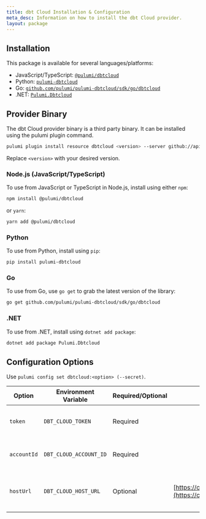 ```yaml
---
title: dbt Cloud Installation & Configuration
meta_desc: Information on how to install the dbt Cloud provider.
layout: package
---
```


## Installation

This package is available for several languages/platforms:

- JavaScript/TypeScript: [`@pulumi/dbtcloud`](https://www.npmjs.com/package/@pulumi/dbtcloud)
- Python: [`pulumi-dbtcloud`](https://pypi.org/project/pulumi-dbtcloud/)
- Go: [`github.com/pulumi/pulumi-dbtcloud/sdk/go/dbtcloud`](https://pkg.go.dev/github.com/pulumi/pulumi-dbtcloud/sdk/go/dbtcloud)
- .NET: [`Pulumi.Dbtcloud`](https://www.nuget.org/packages/Pulumi.Dbtcloud)

## Provider Binary

The dbt Cloud provider binary is a third party binary. It can be installed using the pulumi plugin command.

```bash
pulumi plugin install resource dbtcloud <version> --server github://api.github.com/pulumi/pulumi-dbtcloud
```

Replace `<version>` with your desired version.

### Node.js (JavaScript/TypeScript)

To use from JavaScript or TypeScript in Node.js, install using either `npm`:

```bash
npm install @pulumi/dbtcloud
```

or `yarn`:

```bash
yarn add @pulumi/dbtcloud
```

### Python

To use from Python, install using `pip`:

```bash
pip install pulumi-dbtcloud
```

### Go

To use from Go, use `go get` to grab the latest version of the library:

```bash
go get github.com/pulumi/pulumi-dbtcloud/sdk/go/dbtcloud
```

### .NET

To use from .NET, install using `dotnet add package`:

```bash
dotnet add package Pulumi.Dbtcloud
```

## Configuration Options

Use `pulumi config set dbtcloud:<option> (--secret)`.

| Option     | Environment Variable   | Required/Optional | Default                                                      | Description                             |
|------------|------------------------|-------------------|--------------------------------------------------------------|-----------------------------------------|
| `token`    | `DBT_CLOUD_TOKEN`      | Required          |                                                              | The API token for your dbt Cloud user   |
| `accountId`| `DBT_CLOUD_ACCOUNT_ID` | Required          |                                                              | The ID for your dbt Cloud account       |
| `hostUrl`  | `DBT_CLOUD_HOST_URL`   | Optional          | [https://cloud.getdbt.com/api](https://cloud.getdbt.com/api) | The host URL for your dbt Cloud account |
